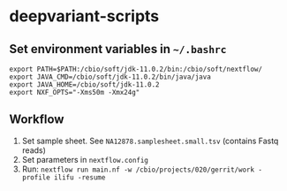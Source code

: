 # deepvariant-scripts

## Set environment variables in `~/.bashrc`
```
export PATH=$PATH:/cbio/soft/jdk-11.0.2/bin:/cbio/soft/nextflow/
export JAVA_CMD=/cbio/soft/jdk-11.0.2/bin/java/java
export JAVA_HOME=/cbio/soft/jdk-11.0.2
export NXF_OPTS="-Xms50m -Xmx24g"
```

## Workflow

1) Set sample sheet. See `NA12878.samplesheet.small.tsv` (contains Fastq reads)
2) Set parameters in `nextflow.config`
3) Run: `nextflow run main.nf -w /cbio/projects/020/gerrit/work -profile ilifu -resume`

